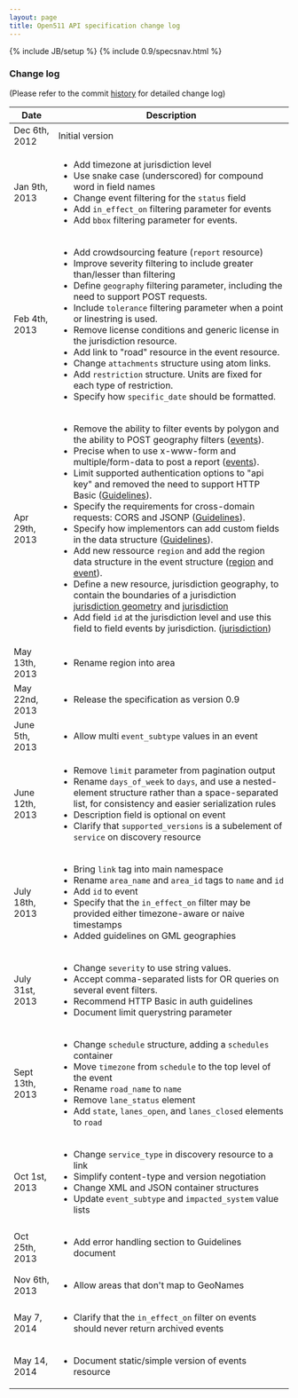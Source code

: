 ```yaml
---
layout: page
title: Open511 API specification change log
---
```

{% include JB/setup %}
{% include 0.9/specsnav.html %}


### Change log

(Please refer to the commit [history](https://github.com/open511/Open511API/commits/gh-pages) for detailed change log)

<table id="changelog">
	<thead>
		<tr><th>Date</th><th>Description</th></tr>
	</thead>
	<tbody>
<tr><td>Dec 6th, 2012</td><td>Initial version</td></tr>
<tr><td>Jan 9th, 2013</td><td><ul><li>Add timezone at jurisdiction level</li><li>Use snake case (underscored) for compound word in field names</li><li>Change event filtering for the <code>status</code> field</li><li>Add <code>in_effect_on</code> filtering parameter for events</li><li>Add <code>bbox</code> filtering parameter for events.</li></ul></td></tr>
<tr><td>Feb 4th, 2013</td><td><ul><li>Add crowdsourcing feature (<code>report</code> resource)</li><li>Improve severity filtering to include greater than/lesser than filtering</li><li>Define <code>geography</code> filtering parameter, including the need to support POST requests.</li><li>Include <code>tolerance</code> filtering parameter when a point or linestring is used.</li><li>Remove license conditions and generic license in the jurisdiction resource.</li><li>Add link to "road" resource in the event resource.</li><li>Change <code>attachments</code> structure using atom links.</li><li>Add <code>restriction</code> structure. Units are fixed for each type of restriction.</li><li>Specify how <code>specific_date</code> should be formatted.</li></ul></td></tr>
<tr><td>Apr 29th, 2013</td><td><ul><li>Remove the ability to filter events by polygon and the ability to POST geography filters (<a href="event.html">events</a>).</li><li>Precise when to use x-www-form and multiple/form-data to post a report (<a href="report.html">events</a>).</li><li>Limit supported authentication options to "api key" and removed the need to support HTTP Basic (<a href="guidelines.html#auth">Guidelines</a>).</li><li>Specify the requirements for cross-domain requests: CORS and JSONP (<a href="guidelines.html#cross">Guidelines</a>).</li><li>Specify how implementors can add custom fields in the data structure (<a href="guidelines.html#custom">Guidelines</a>).</li><li>Add new ressource <code>region</code> and add the region data structure in the event structure (<a href="region.html">region</a> and <a href="event.html">event</a>).</li><li>Define a new resource, jurisdiction geography, to contain the boundaries of a jurisdiction <a href="jurisdictiongeo.html">jurisdiction geometry</a> and <a href="jurisdiction.html">jurisdiction</a></li><li>Add field <code>id</code> at the jurisdiction level and use this field to field events by jurisdiction. (<a href="jurisdiction.html">jurisdiction</a>)</li></ul></td></tr>
<tr><td>May 13th, 2013</td><td><ul><li>Rename region into area</li></ul></td></tr>
<tr><td>May 22nd, 2013</td><td><ul><li>Release the specification as version 0.9</li></ul></td></tr>
<tr><td>June 5th, 2013</td><td><ul><li>Allow multi <code>event_subtype</code> values in an event</li></ul></td></tr>
<tr><td>June 12th, 2013</td><td><ul><li>Remove <code>limit</code> parameter from pagination output</li><li>Rename <code>days_of_week</code> to <code>days</code>, and use a nested-element structure rather than a space-separated list, for consistency and easier serialization rules</li><li>Description field is optional on event</li><li>Clarify that <code>supported_versions</code> is a subelement of <code>service</code> on discovery resource</li></ul></td></tr>
<tr><td>July 18th, 2013</td><td><ul><li>Bring <code>link</code> tag into main namespace</li><li>Rename <code>area_name</code> and <code>area_id</code> tags to <code>name</code> and <code>id</code></li><li>Add <code>id</code> to event</li><li>Specify that the <code>in_effect_on</code> filter may be provided either timezone-aware or naive timestamps</li><li>Added guidelines on GML geographies</li></ul></td></tr>
<tr><td>July 31st, 2013</td><td><ul><li>Change <code>severity</code> to use string values.</li><li>Accept comma-separated lists for OR queries on several event filters.</li><li>Recommend HTTP Basic in auth guidelines</li><li>Document limit querystring parameter</li></ul></td></tr>
<tr><td>Sept 13th, 2013</td><td><ul><li>Change <code>schedule</code> structure, adding a <code>schedules</code> container</li><li>Move <code>timezone</code> from <code>schedule</code> to the top level of the event</li><li>Rename <code>road_name</code> to <code>name</code></li><li>Remove <code>lane_status</code> element</li><li>Add <code>state</code>, <code>lanes_open</code>, and <code>lanes_closed</code> elements to <code>road</code></li></ul></td></tr>
<tr><td>Oct 1st, 2013</td><td><ul><li>Change <code>service_type</code> in discovery resource to a link</li><li>Simplify content-type and version negotiation</li><li>Change XML and JSON container structures</li><li>Update <code>event_subtype</code> and <code>impacted_system</code> value lists</li></ul></td></tr>
<tr><td>Oct 25th, 2013</td><td><ul><li>Add error handling section to Guidelines document</li></ul></td></tr>
<tr><td>Nov 6th, 2013</td><td><ul><li>Allow areas that don't map to GeoNames</li></ul></td></tr>
<tr><td>May 7, 2014</td><td><ul><li>Clarify that the <code>in_effect_on</code> filter on events should never return archived events</li></ul></td></tr>
<tr><td>May 14, 2014</td><td><ul><li>Document static/simple version of events resource</li></ul></td></tr>
</tbody>
</table>

